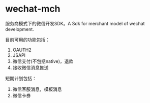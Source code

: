 # wechat-mch
服务商模式下的微信开发SDK。A Sdk for merchant model of wechat development.

目前可用的功能包括：

1. OAUTH2
2. JSAPI
3. 微信支付(不包括native)，退款
4. 接收微信消息推送
 
短期计划包括：
1. 微信客服消息，模板消息
2. 微信卡券

